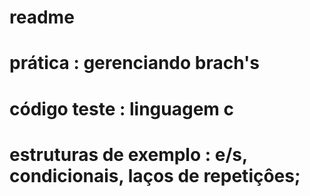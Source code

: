 # readme
# prática : gerenciando brach's
# código teste : linguagem c
# estruturas de exemplo : e/s, condicionais, laços de repetiçôes;
